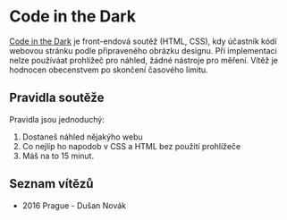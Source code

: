 # Code in the Dark

[Code in the Dark](http://codeinthedark.com) je front-endová soutěž (HTML, CSS), kdy účastník kódí webovou stránku podle připraveného obrázku designu. Při implementaci nelze používáat prohlížeč pro náhled, žádné nástroje pro měření. Vítěž je hodnocen obecenstvem po skončení časového limitu.

## Pravidla soutěže

Pravidla jsou jednoduchý:

1. Dostaneš náhled nějakýho webu
2. Co nejlíp ho napodob v CSS a HTML bez použití prohlížeče
3. Máš na to 15 minut.

## Seznam vítězů

- 2016 Prague - Dušan Novák

